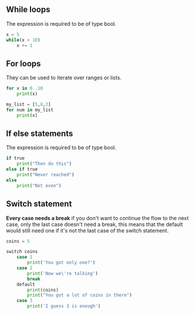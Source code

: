 ## While loops 

The expression is required to be of type bool.

```py
x = 5
while(x < 10)
	x += 1
```

## For loops

They can be used to iterate over ranges or lists.

```py
for x in 0..10
	print(x)

my_list = [5,8,2]
for num in my_list
	print(x)
```

## If else statements

The expression is required to be of type bool.

```py
if true
	print("Then do this")
else if true
	print("Never reached")
else
	print("Not even")
```

## Switch statement

**Every case needs a break** if you don't want to continue the flow to the next case, only the last case doesn't need a break, this means that the default would still need one if it's not the last case of the switch statement.
```py
coins = 5

switch coins
	case 1
		print('You got only one?')
	case 2
		print('Now we\'re talking')
		break
	default
		print(coins)
		print("You got a lot of coins in there")
	case 3
		print('I guess 3 is enough')
```